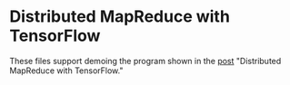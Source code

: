 # Distributed MapReduce with TensorFlow

These files support demoing the program shown in the [post](http://planspace.org//20170411-distributed_mapreduce_with_tensorflow/) "Distributed MapReduce with TensorFlow."

